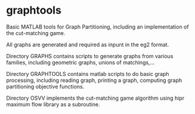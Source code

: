 # graphtools
Basic MATLAB tools for Graph Partitioning, including an implementation of the cut-matching game.

All graphs are generated and required as inpunt in the eg2 format.

Directory GRAPHS contains scripts to generate graphs from various families, including geometric graphs, unions of matchings,...

Directory GRAPHTOOLS contains matlab scripts to do basic graph processing, including reading graph, printing a graph, computing graph partitioning objective functions.


Directory OSVV implements the cut-matching game algorithm using hipr maximum flow library as a subroutine.
